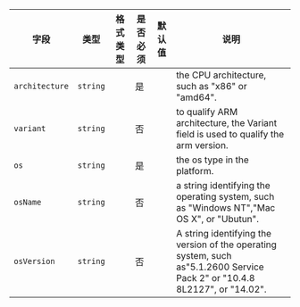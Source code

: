 | 字段 | 类型 | 格式类型 | 是否必须 | 默认值 | 说明 |
|---|---|---|---|---|---|
| `architecture` | `string` |  | 是 |  | the CPU architecture, such as "x86" or "amd64". |
| `variant` | `string` |  | 否 |  | to qualify ARM architecture, the Variant field is used to qualify the arm version. |
| `os` | `string` |  | 是 |  | the os type in the platform. |
| `osName` | `string` |  | 否 |  | a string identifying the operating system, such as "Windows NT","Mac OS X", or "Ubutun". |
| `osVersion` | `string` |  | 否 |  | A string identifying the version of the operating system, such as"5.1.2600 Service Pack 2" or "10.4.8 8L2127", or "14.02". |
